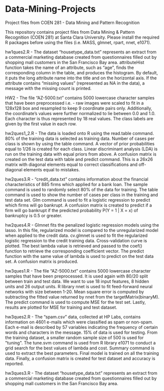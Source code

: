 Data-Mining-Projects
====================

Project files from COEN 281 - Data Mining and Pattern Recognition

This repository contains project files from Data Mining & Pattern Recognition (COEN 281) at Santa Clara University. Please install the required R packages before using the files (i.e. MASS, glmnet, rpart, nnet, e1071).

hw1ques2.R - The dataset “housetype_data.txt” represents an extract from a commercial marketing database created from questionnaires filled out by shopping mall customers in the San Francisco Bay area. attributeHist function takes the name of an attribute, such as “age", finds the corresponding column in the table, and produces the histogram. By default, it puts the long attribute name into the title and on the horizontal axis. If the attribute contains “missing values” (represented as NA in the data), a message with the missing count is printed.

HW2 - The file “AZ-5000.txt” contains 5000 lowercase character samples that have been preprocessed i.e. - raw images were scaled to fit in a 128x128 box and resampled to keep 9 coordinate pairs only. Additionally, the coordinate’s values were further normalized to lie between 0.0 and 1.0. Each character is thus represented by 18 real values. The class labels are given by the first value in each row.

hw2ques1_2.R - The data is loaded onto R using the read.table command. 80% of the training data is selected as training data. Number of cases per class is shown by using the table command. A vector of prior probabilities equal to 1/26 is created for each class. Linear discriminant analysis (LDA) is run on the training data with equal priors from above. A confusion matrix is created on the test data with table and predict command. This is a 26x26 matrix with diagonal elements equal to correct classifications and off-diagonal elements equal to mistakes.

hw2ques3.R - “credit_data.txt” contains information about the financial characteristics of 885 firms which applied for a bank loan. The sample command is used to randomly select 80% of the data for training. The table command is used to show the number of cases per class in the training and test data set. Glm command is used to fit a logistic regression to predict which firms will go bankrupt. A confusion matrix is created to predict if a firm will go bankrupt if the predicted probability P(Y = 1 | X
= x) of bankruptcy is 0.5 or greater.

hw2ques4.R - Glmnet fits the penalized logistic regression models using the lasso. In this file, regularized model is compared to the unregularized model when applied to the credit data. cv.glmnet is used to fit the regularized logistic regression to the credit training data. Cross-validation curve is plotted. The best lambda value is retrieved and passed to the coef() function to retrieve the corresponding coefficient vector. The predict function with the same value of lambda is used to predict on the test data set. A confusion matrix is produced.

hw3ques1.R - The file “AZ-5000.txt” contains 5000 lowercase character samples that have been preprocessed. It is used again with 80/20 split between train and test data. We want to use 18 input features, 8 hidden units and 26 output units. R library nnet is used to fit feed-forward neural networks with size between 1-20. Mean square error is computed by subtracting the fitted value returned by nnet from the targetMatrix(binaryM). The predict command is used to compute MSE for the test set. Lastly, results are plotted for MSE for training and test dataset.

hw3ques2.R - The “spam.csv” data, collected at HP Labs, contains information on 4601 e-mails which were classified as spam or non-spam. Each e-mail is described by 57 variables indicating the frequency of certain words and characters in the message. 15% of data is used for testing. From the training dataset, a smaller random sample size of 500 is used for "tuning". The tune.svm command is used from R library e1071 to conduct a grid search for the best values of lambda and cost. Summary command is used to extract the best parameters. Final model is trained on all the training data. Finally, a confusion matrix is created for test dataset and accuracy is reported.

hw3ques3.R - The dataset “housetype_data.txt” represents an extract from a commercial marketing database created from questionnaires filled out by shopping mall customers in the San Francisco Bay area.